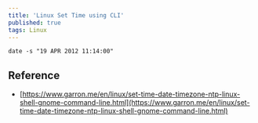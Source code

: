 ```yaml
---
title: 'Linux Set Time using CLI'
published: true
tags: Linux
---
```


```shell
date -s "19 APR 2012 11:14:00"
```


## Reference

- [https://www.garron.me/en/linux/set-time-date-timezone-ntp-linux-shell-gnome-command-line.html](https://www.garron.me/en/linux/set-time-date-timezone-ntp-linux-shell-gnome-command-line.html)